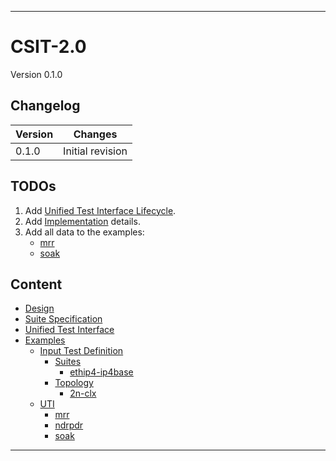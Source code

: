 -------------------------------------------------------------------------------
# CSIT-2.0

Version 0.1.0

## Changelog

| Version  | Changes                                                          |
|----------|------------------------------------------------------------------|
| 0.1.0    | Initial revision                                                 |

## TODOs

1. Add [Unified Test Interface Lifecycle](design.md#unified-test-interface-lifecycle).
1. Add [Implementation](design.md#implementation) details.
1. Add all data to the examples:
   - [mrr](examples/output_uti/uti_example_mrr.json)
   - [soak](examples/output_uti/uti_example_soak.json)

## Content

- [Design](design.md)
- [Suite Specification](suite_specification.json)
- [Unified Test Interface](unified_test_interface.json)
- [Examples](examples)
  * [Input Test Definition](examples/input_test_definition)
    + [Suites](examples/input_test_definition/suites)
      - [ethip4-ip4base](examples/input_test_definition/suites/2n1l-10ge2p1x710-ethip4-ip4base-ndrpdr.json)
    + [Topology](examples/input_test_definition/topology)
      - [2n-clx](examples/input_test_definition/topology/lf_2n_clx_testbed27.yaml)
  * [UTI](examples/output_uti)
    + [mrr](examples/output_uti/uti_example_mrr.json)
    + [ndrpdr](examples/output_uti/uti_example_ndrpdr.json)
    + [soak](examples/output_uti/uti_example_soak.json)

-------------------------------------------------------------------------------
